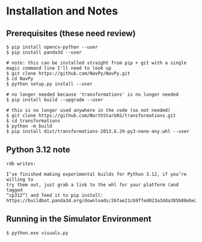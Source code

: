 # Installation and Notes

## Prerequisites (these need review)

    $ pip install opencv-python --user
    $ pip install panda3d --user

    # note: this can be installed straight from pip + git with a single magic command line I'll need to look up
    $ git clone https://github.com/NavPy/NavPy.git
    $ cd NavPy
    $ python setup.py install --user

    # no longer needed because 'transformations' is no longer needed
    $ pip install build --upgrade --user

    # this is no longer used anywhere in the code (so not needed)
    $ git clone https://github.com/NorthStarUAS/transformations.git
    $ cd transformations
    $ python -m build
    $ pip install dist/transformations-2013.6.29-py3-none-any.whl --user

## Python 3.12 note

    rdb writes:

    I’ve finished making experimental builds for Python 3.12, if you’re willing to
    try them out, just grab a link to the whl for your platform (and tagged
    “cp312”) and feed it to pip install:
    https://buildbot.panda3d.org/downloads/26fae21cb9ffed023a3dda385b88ebe213c5c200/

## Running in the Simulator Environment

    $ python.exe visuals.py
